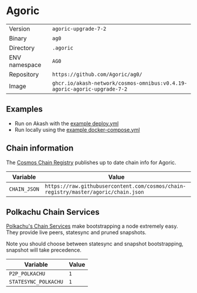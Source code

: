 # Agoric

| | |
|---|---|
|Version|`agoric-upgrade-7-2`|
|Binary|`ag0`|
|Directory|`.agoric`|
|ENV namespace|`AG0`|
|Repository|`https://github.com/Agoric/ag0/`|
|Image|`ghcr.io/akash-network/cosmos-omnibus:v0.4.19-agoric-agoric-upgrade-7-2`|

## Examples

- Run on Akash with the [example deploy.yml](./deploy.yml)
- Run locally using the [example docker-compose.yml](./docker-compose.yml)

## Chain information

The [Cosmos Chain Registry](https://github.com/cosmos/chain-registry) publishes up to date chain info for Agoric.

|Variable|Value|
|---|---|
|`CHAIN_JSON`|`https://raw.githubusercontent.com/cosmos/chain-registry/master/agoric/chain.json`|

## Polkachu Chain Services

[Polkachu's Chain Services](https://www.polkachu.com/) make bootstrapping a node extremely easy. They provide live peers, statesync and pruned snapshots.

Note you should choose between statesync and snapshot bootstrapping, snapshot will take precedence.

|Variable|Value|
|---|---|
|`P2P_POLKACHU`|`1`|
|`STATESYNC_POLKACHU`|`1`|
